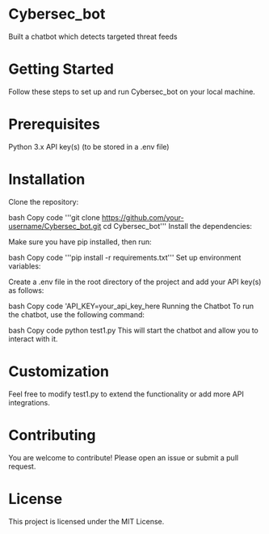 # Cybersec_bot
Built a chatbot which detects targeted threat feeds

# Getting Started
Follow these steps to set up and run Cybersec_bot on your local machine.

# Prerequisites
Python 3.x
API key(s) (to be stored in a .env file)
# Installation
Clone the repository:

bash
Copy code
'''git clone https://github.com/your-username/Cybersec_bot.git
cd Cybersec_bot'''
Install the dependencies:

Make sure you have pip installed, then run:

bash
Copy code
'''pip install -r requirements.txt'''
Set up environment variables:

Create a .env file in the root directory of the project and add your API key(s) as follows:

bash
Copy code
'API_KEY=your_api_key_here
Running the Chatbot
To run the chatbot, use the following command:

bash
Copy code
python test1.py
This will start the chatbot and allow you to interact with it.

# Customization
Feel free to modify test1.py to extend the functionality or add more API integrations.

# Contributing
You are welcome to contribute! Please open an issue or submit a pull request.

# License
This project is licensed under the MIT License.


